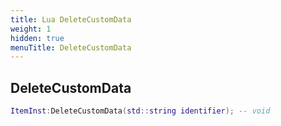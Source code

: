 ```yaml
---
title: Lua DeleteCustomData
weight: 1
hidden: true
menuTitle: DeleteCustomData
---
```

## DeleteCustomData
```lua
ItemInst:DeleteCustomData(std::string identifier); -- void
```
